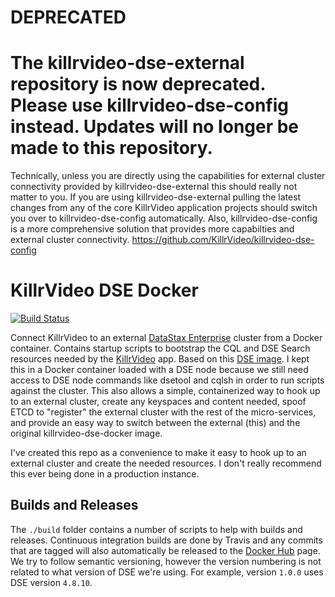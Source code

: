 # DEPRECATED 
# The killrvideo-dse-external repository is now deprecated.  Please use killrvideo-dse-config instead.  Updates will no longer be made to this repository.
Technically, unless you are directly using the capabilities for external cluster connectivity provided by killrvideo-dse-external this should really not matter to you.  If you are using killrvideo-dse-external pulling the latest changes from any of the core KillrVideo application projects should switch you over to killrvideo-dse-config automatically.  Also, killrvideo-dse-config is a more comprehensive solution that provides more capabilties and external cluster connectivity.
https://github.com/KillrVideo/killrvideo-dse-config

# KillrVideo DSE Docker

[![Build Status](https://travis-ci.org/KillrVideo/killrvideo-dse-external.svg?branch=master)](https://travis-ci.org/KillrVideo/killrvideo-dse-external)

Connect KillrVideo to an external [DataStax Enterprise][dse] cluster from a Docker container. 
Contains startup scripts to 
bootstrap the CQL and DSE Search resources needed by the [KillrVideo][killrvideo] app. Based
on this [DSE image][dse-docker].
I kept this in a Docker container loaded with a DSE node because we still need access to DSE node commands
like dsetool and cqlsh in order to run scripts against the cluster. This also allows a simple, containerized way
to hook up to an external cluster, create any keyspaces and content needed, spoof ETCD to "register" the
external cluster with the rest of the micro-services, and provide an easy way to switch between the external (this)
and the original killrvideo-dse-docker image.

I've created this repo as a convenience to make it easy to hook up to an external cluster and create the needed resources.  I don't really recommend this ever being done in a production instance. 

## Builds and Releases

The `./build` folder contains a number of scripts to help with builds and releases. Continuous
integration builds are done by Travis and any commits that are tagged will also automatically
be released to the [Docker Hub][docker-hub] page. We try to follow semantic versioning,
however the version numbering is not related to what version of DSE we're using. For example,
version `1.0.0` uses DSE version `4.8.10`.

[dse]: http://www.datastax.com/products/datastax-enterprise
[killrvideo]: https://killrvideo.github.io/
[dse-docker]: https://github.com/LukeTillman/dse-docker
[docker-hub]: https://hub.docker.com/r/killrvideo/killrvideo-dse/
